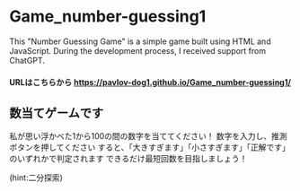 # Game_number-guessing1
This "Number Guessing Game" is a simple game built using HTML and JavaScript. During the development process, I received support from ChatGPT. 

#### URLはこちらから https://pavlov-dog1.github.io/Game_number-guessing1/

## 数当てゲームです
私が思い浮かべた1から100の間の数字を当ててください！
数字を入力し、推測ボタンを押してください
すると、「大きすぎます」「小さすぎます」「正解です」のいずれかで判定されます
できるだけ最短回数を目指しましょう！

(hint:二分探索)
